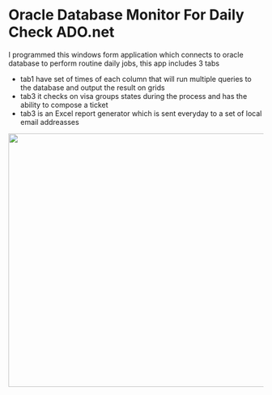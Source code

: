 <h1>Oracle Database Monitor For Daily Check ADO.net</h1>

<p>I programmed this windows form application which connects to oracle database to perform routine daily jobs, this app includes 3 tabs </p>
<ul>
  <li>tab1 have set of times of each column that will run multiple queries to the database and output the result on grids</li>
  <li>tab3 it checks on visa groups states during the process and has the ability to compose a ticket</li>
  <li>tab3 is an Excel report generator which is sent everyday to a set of local email addreasses</li>
</ul>

<div align="center">
<img  src="" width="700" height="500" />
</div>
